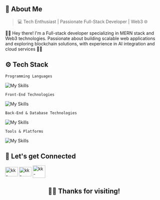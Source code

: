 ## 👤 About Me
> 💻 Tech Enthusiast | Passionate Full-Stack Developer | Web3 🌐

👨‍💻 Hey there! I'm a Full-stack developer specializing in MERN stack and Web3 technologies. Passionate about building scalable web applications and exploring blockchain solutions, with experience in AI integration and cloud services 🚀✨

## ⚙️ Tech Stack
```Programming Languages```

![My Skills](https://skillicons.dev/icons?i=js,c,solidity&theme=light)

```Front-End Technologies```

![My Skills](https://skillicons.dev/icons?i=react,vite,tailwind,bootstrap,html,css&theme=light&perline=4)

```Back-End & Database Technologies```

![My Skills](https://skillicons.dev/icons?i=nodejs,express,mongodb,mysql&theme=light)

```Tools & Platforms```

![My Skills](https://skillicons.dev/icons?i=github,postman,vercel,aws,vscode&theme=light&perline=6)


## 🤝 Let's get Connected

<p align="left">
<a href="https://www.linkedin.com/in/marmik-dave/" target="blank"><img align="center" src="https://raw.githubusercontent.com/rahuldkjain/github-profile-readme-generator/master/src/images/icons/Social/linked-in-alt.svg" alt="kk-linkedin" height="30" width="40" /></a>
<a href="https://x.com/Marmik_Dave8" target="blank"><img align="center" src="https://raw.githubusercontent.com/rahuldkjain/github-profile-readme-generator/master/src/images/icons/Social/twitter.svg" alt="kk-twitter" height="30" width="40" /></a>
<a href="https://discordapp.com/users/akaza_u3/" target="blank"><img align="center" src="https://raw.githubusercontent.com/rahuldkjain/github-profile-readme-generator/master/src/images/icons/Social/discord.svg" alt="kk-discord" height="40" width="40" /></a>
</p>

<div align="center">
  <h2>🙋‍♂️ Thanks for visiting!</h2>
</div>
